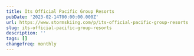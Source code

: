 ```yaml
---
title: Its Official Pacific Group Resorts
pubDate: '2023-02-14T00:00:00.000Z'
url: https://www.stormskiing.com/p/its-official-pacific-group-resorts
slug: its-official-pacific-group-resorts
description: ''
tags: []
changefreq: monthly
---
```


<!-- Add post content below -->

